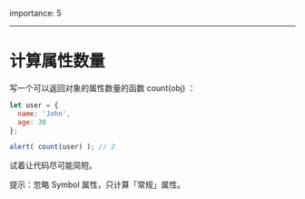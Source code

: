 importance: 5

---

# 计算属性数量

写一个可以返回对象的属性数量的函数 count(obj) ：

```js
let user = {
  name: 'John',
  age: 30
};

alert( count(user) ); // 2
```

试着让代码尽可能简短。

提示：忽略 Symbol 属性，只计算「常规」属性。

